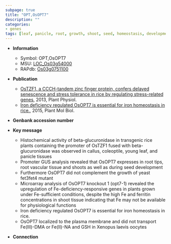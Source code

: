 ```yaml
---
subpage: true
title: "OPT,OsOPT7"
description: ""
categories:
- genes
tags: [leaf, panicle, root, growth, shoot, seed, homeostasis, development, plasma membrane, seed development, iron, iron homeostasis]
---
```


* **Information**  
    + Symbol: OPT,OsOPT7  
    + MSU: [LOC_Os03g54000](http://rice.plantbiology.msu.edu/cgi-bin/ORF_infopage.cgi?orf=LOC_Os03g54000)  
    + RAPdb: [Os03g0751100](http://rapdb.dna.affrc.go.jp/viewer/gbrowse_details/irgsp1?name=Os03g0751100)  

* **Publication**  
    + [OsTZF1, a CCCH-tandem zinc finger protein, confers delayed senescence and stress tolerance in rice by regulating stress-related genes](http://www.ncbi.nlm.nih.gov/pubmed?term=OsTZF1,+a+CCCH-tandem+zinc+finger+protein,+confers+delayed+senescence+and+stress+tolerance+in+rice+by+regulating+stress-related+genes%5BTitle%5D), 2013, Plant Physiol.
    + [Iron deficiency regulated OsOPT7 is essential for iron homeostasis in rice.](http://www.ncbi.nlm.nih.gov/pubmed?term=Iron+deficiency+regulated+OsOPT7+is+essential+for+iron+homeostasis+in+rice.%5BTitle%5D), 2015, Plant Mol Biol.

* **Genbank accession number**  

* **Key message**  
    + Histochemical activity of beta-glucuronidase in transgenic rice plants containing the promoter of OsTZF1 fused with beta-glucuronidase was observed in callus, coleoptile, young leaf, and panicle tissues
    + Promoter GUS analysis revealed that OsOPT7 expresses in root tips, root vascular tissue and shoots as well as during seed development
    + Furthermore OsOPT7 did not complement the growth of yeast fet3fet4 mutant
    + Microarray analysis of OsOPT7 knockout 1 (opt7-1) revealed the upregulation of Fe-deficiency-responsive genes in plants grown under Fe-sufficient conditions, despite the high Fe and ferritin concentrations in shoot tissue indicating that Fe may not be available for physiological functions
    + Iron deficiency regulated OsOPT7 is essential for iron homeostasis in rice.
    + OsOPT7 localized to the plasma membrane and did not transport Fe(III)-DMA or Fe(II)-NA and GSH in Xenopus laevis oocytes

* **Connection**  



